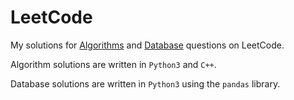 # LeetCode

My solutions for [Algorithms](https://leetcode.com/problemset/algorithms/) and [Database](https://leetcode.com/problemset/database/) questions on LeetCode.

Algorithm solutions are written in `Python3` and `C++`.

Database solutions are written in `Python3` using the `pandas` library.